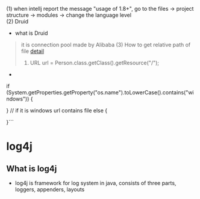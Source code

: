 (1) when intellj report the message "usage of 1.8+", go to the files -> project structure -> modules -> change the language level  
(2) Druid  
* what is Druid
> it is connection pool made by Alibaba
(3) How to get relative path of file [detail](https://www.cnblogs.com/keyi/p/6282838.html)
> 1. URL url = Person.class.getClass().getResource("/");
* ```java 
if (System.getProperties.getProperty("os.name").toLowerCase().contains("windows")) {

} // if it is windows url contains file
else {
    
}```

# log4j
## What is log4j
* log4j is framework for log system in java, consists of three parts, loggers, appenders, layouts


